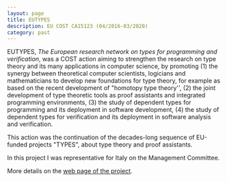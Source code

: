 ```yaml
---
layout: page
title: EUTYPES
description: EU COST CA15123 (04/2016-03/2020)
category: past
---
```

EUTYPES, *The European research network on types for programming and verification*, was a COST action aiming to strengthen the research on type theory and its many applications in computer science, by promoting (1) the synergy between theoretical computer scientists, logicians and mathematicians to develop new foundations for type theory, for example as based on the recent development of "homotopy type theory'', (2) the joint development of type theoretic tools as proof assistants and integrated programming environments, (3) the study of dependent types for programming and its deployment in software development, (4) the study of dependent types for verification and its deployment in software analysis and verification. 

This action was the continuation of the decades-long sequence of EU-funded projects "TYPES", about type theory and proof assistants.

In this project I was representative for Italy on the Management Committee.

More details on the [web page of the project](https://eutypes.cs.ru.nl).
